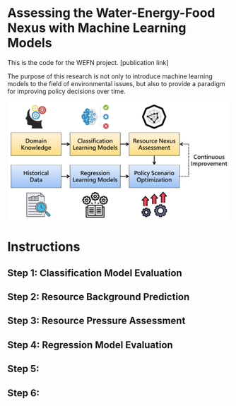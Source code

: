 # Assessing the Water-Energy-Food Nexus with Machine Learning Models

This is the code for the WEFN project. [publication link]

The purpose of this research is not only to introduce machine learning models to the field of environmental issues, but also to provide a paradigm for improving policy decisions over time.

![Architecture Picture](00_Metadata/Architecture.png "Architecture")

# Instructions
## Step 1: Classification Model Evaluation

## Step 2: Resource Background Prediction

## Step 3: Resource Pressure Assessment

## Step 4: Regression Model Evaluation

## Step 5: 

## Step 6: 
